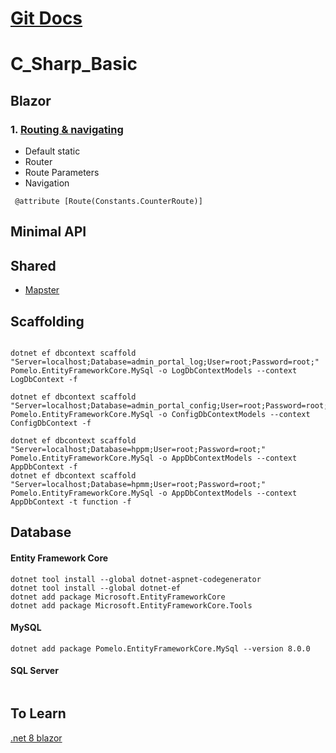 # [Git Docs](https://docs.github.com/en/get-started/writing-on-github/getting-started-with-writing-and-formatting-on-github/basic-writing-and-formatting-syntax)

# C_Sharp_Basic


## Blazor
### 1. [Routing & navigating](https://learn.microsoft.com/en-us/aspnet/core/blazor/fundamentals/routing?view=aspnetcore-8.0)
- Default static
- Router
- Route Parameters
- Navigation
``` 
 @attribute [Route(Constants.CounterRoute)]
 ```


## Minimal API


## Shared
- [Mapster](https://code-maze.com/mapster-aspnetcore-introduction/)

## Scaffolding

```Scaffold-DbContext "Server=localhost;Database=admin_portal_log;User=root;Password=root"  Pomelo.EntityFrameworkCore.MySql -o LogDbContextModels --context LogDbContext -f

dotnet ef dbcontext scaffold "Server=localhost;Database=admin_portal_log;User=root;Password=root;" Pomelo.EntityFrameworkCore.MySql -o LogDbContextModels --context LogDbContext -f

dotnet ef dbcontext scaffold "Server=localhost;Database=admin_portal_config;User=root;Password=root;" Pomelo.EntityFrameworkCore.MySql -o ConfigDbContextModels --context ConfigDbContext -f

dotnet ef dbcontext scaffold "Server=localhost;Database=hppm;User=root;Password=root;" Pomelo.EntityFrameworkCore.MySql -o AppDbContextModels --context AppDbContext -f
dotnet ef dbcontext scaffold "Server=localhost;Database=hpmm;User=root;Password=root;" Pomelo.EntityFrameworkCore.MySql -o AppDbContextModels --context AppDbContext -t function -f
```

## Database

#### Entity Framework Core
```
dotnet tool install --global dotnet-aspnet-codegenerator
dotnet tool install --global dotnet-ef
dotnet add package Microsoft.EntityFrameworkCore
dotnet add package Microsoft.EntityFrameworkCore.Tools 
```

#### MySQL
```
dotnet add package Pomelo.EntityFrameworkCore.MySql --version 8.0.0
```


#### SQL Server
```

```


## To Learn
[.net 8 blazor](https://akifmt.github.io/dotnet/2024-07-28-blazor-radzen-.net8-authenticationauthorization-with-identity/)
